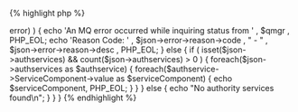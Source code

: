 {% highlight php %}
<?php

/*
 * Inquire all authority service information for a queuemanager.
 * MQWeb runs on localhost and is listening on port 8081. 
 */
if ( count($argv) < 2 ) {
	echo 'Please pass a queuemanager name as argument', PHP_EOL;
	exit;
}
$qmgr = $argv[1];

$url = 'http://localhost:8081/api/authservice/inquire/' . $qmgr;

$curl = curl_init();
curl_setopt($curl, CURLOPT_URL, $url);
curl_setopt($curl, CURLOPT_RETURNTRANSFER, 1);

if ( ($response = curl_exec($curl)) === false )	{
	$err = curl_error($curl);
	echo 'An HTTP error occurred while getting authority service information from '
		, $qmgr
		, ': '
		, $err
		, PHP_EOL;
} else {
	$json = json_decode($response);
	// When there is an error object returned, something went wrong with
	// the WebSphere MQ command.
	if ( isset($json->error) ) {
		echo 'An MQ error occurred while inquiring  status from '
			, $qmgr
			, PHP_EOL;
		echo 'Reason Code: '
			,	$json->error->reason->code
			, " - "
			, $json->error->reason->desc
			, PHP_EOL;
	}
	else {
		if ( isset($json->authservices) && count($json->authservices) > 0 ) {
			foreach($json->authservices as $authservice)
			{
				foreach($authservice->ServiceComponent->value as $serviceComponent) {
					echo $serviceComponent, PHP_EOL;
				}
			}
		}
		else
		{
			echo "No authority services found\n";
		}
	}
}
{% endhighlight %}
